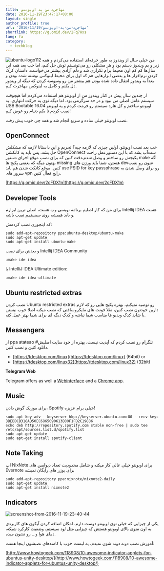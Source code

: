 ```yaml
---
title: مهاجرت من به اوبونتو
date: 2016-11-19T23:47:17+00:00
layout: single
author_profile: true
url: '2016/11/19/مهاجرت-من-به-اوبونتو'
shortlink: https://g.omid.dev/2Fq7Hxs
lang: fa
category: 
  - techblog
---
```

![ubuntu-logo112](/images/2016/11/ubuntu-logo112.png)
من خیلی سال از ویندوز به طور حرفه‌ای استفاده می‌کردم و همه زیر و بم ویندوز دستم بود و هر مشکلی رو می‌تونستم توش حل کنم، اما خب بعد همه این سال‌ها کم کم اون محیط برام تکراری شد و دلم آزادی بیشتر می‌خواست. داستان کرک کردن نرم‌افزار ها و بعضی ابزارهایی هم که اول برای محیط لینوکس نوشته شده بودن و بعداً به ویندوز انتقال داده شده بودن هم بیشتر من رو وسوسه کردن که دیگه از ویندوز دل بکنم و کامل به لینوکس مهاجرت کنم.

از چندین سال پیش در کنار ویندوز من از اوبونتو هم استفاده می‌کردم اما هیچوقت سیستم عامل اصلی من نبود و در حد سرگرمی بود، اما دیگه توی یه حرکت انتهاری، یه USB Bootable اوبونتو ساختم و کل هارد سیستم رو فرمت کردم و یه اوبونتو 16.04 نصب کردم تا یکم دنیام رو عوض کنم!

نصب اوبونتو خیلی ساده و سریع انجام شد و همه چی خوب پیش رفت.

## OpenConnect

خب بعد نصب اوبونتو، اولین چیزی که لازمه چیه؟ تحریم و این داستانا لازمه که مشکلش حل بشه، پس باید یه کانکشن OpenConnect ست‌آپ بشه که با این دستورعمل راحت پکیجش رو ساختم و وصل شدم،‌دقت کنین که برای نصب موقع اجرای دستور make اگه بهتون میگه که بعضی پکیج ها missing هستن، شما باید ورژن های devشون رو نصب کنین. موقع کانکت شدن هم باید use FSID for key passphrase رو برای وصل شدن به سرور های vpn رایج فعال کنین.

[https://g.omid.dev/2cFDX1n](https://g.omid.dev/2cFDX1n)

## Developer Tools

برای من که کار اصلیم برنامه نویسی وب هست، اصلی ترین ابزارم Intellij IDEA هست و باید همیشه روی سیستمم نصب باشه.

که اینجوری نصب کردمش:

```shell
sudo add-apt-repository ppa:ubuntu-desktop/ubuntu-make
sudo apt-get update
sudo apt-get install ubuntu-make
```

و بعدش برای نصب Intellij IDEA Community

```shell
umake ide idea
```

یا IntelliJ IDEA Ultimate edition:

```shell
umake ide idea-ultimate
```

## Ubuntu restricted extras

نصب کردن Ubuntu restricted extras رو توصیه نمیکنم، بهتره پکیج هایی رو که لازم دارین خودتون نصب کنین، مثلا فونت های مایکروسافتی که نصب میکنه اصلا خوب نیستن یا شاید کدک ویدیو ها مناسب شما نباشه و کدک دیگه ای برای شما بهتر عمل کنه.

## Messengers

از ppa atateao #تلگرام رو نصب کردم که آپدیت نیست، بهتره از خود سایت اصلیش دانلود کنین و نصب کنین.

  * [https://tdesktop.com/linux](https://tdesktop.com/linux) (64bit) or
  * [https://tdesktop.com/linux32](https://tdesktop.com/linux32) (32bit)

**Telegram Web**

Telegram offers as well a [Webinterface](https://web.telegram.org/) and a [Chrome app](https://chrome.google.com/webstore/detail/telegram/clhhggbfdinjmjhajaheehoeibfljjno).

## Music

برای موزیک گوش دادن، Spotify خیلی برام عزیزه!

```shell
sudo apt-key adv --keyserver hkp://keyserver.ubuntu.com:80 --recv-keys BBEBDCB318AD50EC6865090613B00F1FD2C19886
echo deb http://repository.spotify.com stable non-free | sudo tee /etc/apt/sources.list.d/spotify.list
sudo apt-get update
sudo apt-get install spotify-client
```

## Note Taking

اپ NixNote برای اوبونتو خیلی عالی کار میکنه و شامل محدودیت تعداد دیوایس های Evernote برای یوزر های رایگان نمیشه

```shell
sudo add-apt-repository ppa:nixnote/nixnote2-daily
sudo apt-get update
sudo apt-get install nixnote2
```
## Indicators

![screenshot-from-2016-11-19-23-40-44](/images/2016/11/Screenshot-from-2016-11-19-23-40-44.png)

یکی از چیزایی که خیلی توی اوبونتو دوست دارم، امکان اضافه کردن آیکون های کاربردی به اون منوی بالای اوبونتو هستش که چیزایی مثل لود سیستم، وضعیت کارکرد شبکه، دمای هوا و… رو نشون میده.

آموزش نصب دونه دونه شون نمیدم، یه لیست خوب با کامندهای نصبشون اینجا هست:

[http://www.howtogeek.com/118908/10-awesome-indicator-applets-for-ubuntus-unity-desktop/](http://www.howtogeek.com/118908/10-awesome-indicator-applets-for-ubuntus-unity-desktop/)
